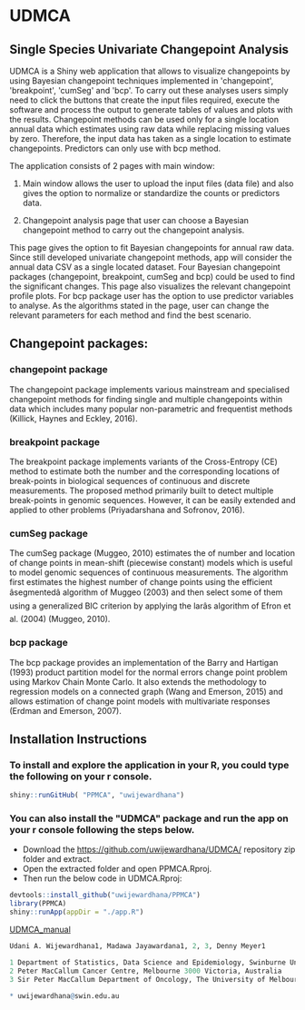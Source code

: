 # UDMCA

## Single Species Univariate Changepoint Analysis

UDMCA is a Shiny web application that allows to visualize changepoints by using Bayesian changepoint techniques implemented in 'changepoint', 'breakpoint', 'cumSeg' and 'bcp'. To carry out these analyses users simply need to click the buttons that create the input files required, execute the software and process the output to generate tables of values and plots with the results. Changepoint methods can be used only for a single location annual data which estimates using raw data while replacing missing values by zero. Therefore, the input data has taken as a single location to estimate changepoints. Predictors can only use with bcp method.

The application consists of 2 pages with main window: 

1)	Main window allows the user to upload the input files (data file) and also gives the option to normalize or standardize the counts or predictors data. 

2)	Changepoint analysis page that user can choose a Bayesian changepoint method to carry out the changepoint analysis.

This page gives the option to fit Bayesian changepoints for annual raw data. Since still developed univariate changepoint methods, app will consider the annual data CSV as a single located dataset. Four Bayesian changepoint packages (changepoint, breakpoint, cumSeg and bcp) could be used to find the significant changes. This page also visualizes the relevant changepoint profile plots. For bcp package user has the option to use predictor variables to analyse. As the algorithms stated in the page, user can change the relevant parameters for each method and find the best scenario.

## Changepoint packages:

### changepoint package

The changepoint package implements various mainstream and specialised changepoint methods for finding single and multiple changepoints within data which includes many popular non-parametric and frequentist methods (Killick, Haynes and Eckley, 2016). 

### breakpoint package

The breakpoint package implements variants of the Cross-Entropy (CE) method to estimate both the number and the corresponding locations
of break-points in biological sequences of continuous and discrete measurements. The proposed method primarily built to detect multiple
break-points in genomic sequences. However, it can be easily extended and applied to other problems (Priyadarshana and Sofronov, 2016). 

### cumSeg package

The cumSeg package (Muggeo, 2010) estimates the of number and location of change points in mean-shift (piecewise constant) models which is useful to model genomic sequences of continuous measurements. The algorithm first estimates the highest number of change points using the efficient âsegmentedâ algorithm of Muggeo (2003) and then select some of them using a generalized BIC criterion by applying the larâs algorithm of Efron et al. (2004) (Muggeo, 2010). 

### bcp package

The bcp package provides an implementation of the Barry and Hartigan (1993) product partition model for the normal errors change point problem using Markov Chain Monte Carlo. It also extends the methodology to regression models on a connected graph (Wang and Emerson, 2015) and allows estimation of change point models with multivariate responses (Erdman and Emerson, 2007).

## Installation Instructions

### To install and explore the application in your R, you could type the following on your r console. 

```r
shiny::runGitHub( "PPMCA", "uwijewardhana") 
```
### You can also install the "UDMCA" package and run the app on your r console following the steps below.

- Download the https://github.com/uwijewardhana/UDMCA/ repository zip folder and extract.
- Open the extracted folder and open PPMCA.Rproj.
- Then run the below code in UDMCA.Rproj:
                        
```r
devtools::install_github("uwijewardhana/PPMCA")
library(PPMCA)
shiny::runApp(appDir = "./app.R")
```
[UDMCA_manual](https://github.com/uwijewardhana/UDMCA/files/UDMCA_manual.pdf)

```r
Udani A. Wijewardhana1, Madawa Jayawardana1, 2, 3, Denny Meyer1

1 Department of Statistics, Data Science and Epidemiology, Swinburne University of Technology, Hawthorn, Victoria, Australia
2 Peter MacCallum Cancer Centre, Melbourne 3000 Victoria, Australia
3 Sir Peter MacCallum Department of Oncology, The University of Melbourne, Parkville 3010 Victoria, Australia

* uwijewardhana@swin.edu.au
```
